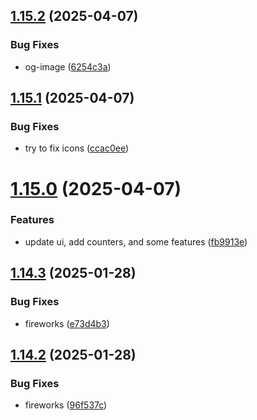 ## [1.15.2](https://github.com/petermihailov/metronome/compare/v1.15.1...v1.15.2) (2025-04-07)


### Bug Fixes

* og-image ([6254c3a](https://github.com/petermihailov/metronome/commit/6254c3a3727ecbbf982e4cd39577f5f0a02c772d))



## [1.15.1](https://github.com/petermihailov/metronome/compare/v1.15.0...v1.15.1) (2025-04-07)


### Bug Fixes

* try to fix icons ([ccac0ee](https://github.com/petermihailov/metronome/commit/ccac0ee7b3ff48aafead96e78fef9e4463d7d190))



# [1.15.0](https://github.com/petermihailov/metronome/compare/v1.14.3...v1.15.0) (2025-04-07)


### Features

* update ui, add counters, and some features ([fb9913e](https://github.com/petermihailov/metronome/commit/fb9913ec5782b7a2405515d29422b3c0aa71233e))



## [1.14.3](https://github.com/petermihailov/metronome/compare/v1.14.2...v1.14.3) (2025-01-28)


### Bug Fixes

* fireworks ([e73d4b3](https://github.com/petermihailov/metronome/commit/e73d4b32fec65fe226a28f8ad763dd6f081ae417))



## [1.14.2](https://github.com/petermihailov/metronome/compare/v1.14.1...v1.14.2) (2025-01-28)


### Bug Fixes

* fireworks ([96f537c](https://github.com/petermihailov/metronome/commit/96f537c12739566cc1f0be271480e0a5f4272789))



